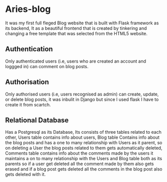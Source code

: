 # Aries-blog
  It was my first full fleged Blog website that is built with Flask framework as its backend, It as a beautiful frontend that is created by tinkering and changing a free template that was selected from the HTML5 website.

## Authentication
  Only authenticated users (i.e, users who are created an account and loggged in) can comment on blog posts.

## Authorisation
  Only authorised users (i.e, users recognised as admin) can create, update, or delete blog posts, it was inbulit in Django but since I used flask I have to create it from scartch.

## Relational Database
  Has a Postgresql as its Database, Its consists of three tables related to each other, Users table contains info about users, Blog table Contains info about the blog posts and has a one to many relationship with Users as it parent, so on deleting a User the blog posts related to them gets automatically deleted, Comments table contains info about the comments made by the users it maintains a on to many relationship with the Users and Blog table both as its parents so if a user get deleted all the comment made by them also gets erased and if a blog post gets deleted all the comments in the blog post also gets deleted with it.

